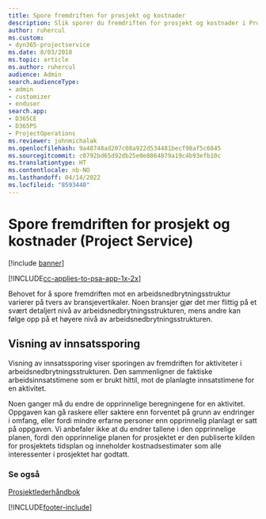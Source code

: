 ```yaml
---
title: Spore fremdriften for prosjekt og kostnader
description: Slik sporer du fremdriften for prosjekt og kostnader i Project Service
author: ruhercul
ms.custom:
- dyn365-projectservice
ms.date: 8/03/2018
ms.topic: article
ms.author: ruhercul
audience: Admin
search.audienceType:
- admin
- customizer
- enduser
search.app:
- D365CE
- D365PS
- ProjectOperations
ms.reviewer: johnmichalak
ms.openlocfilehash: 9a48748ad207c08a922d534481becf98af5c6845
ms.sourcegitcommit: c0792bd65d92db25e0e8864879a19c4b93efb10c
ms.translationtype: HT
ms.contentlocale: nb-NO
ms.lasthandoff: 04/14/2022
ms.locfileid: "8593440"
---
```

# <a name="track-project-progress-and-cost-project-service"></a>Spore fremdriften for prosjekt og kostnader (Project Service)

[!include [banner](../includes/psa-now-project-operations.md)]

[!INCLUDE[cc-applies-to-psa-app-1x-2x](../includes/cc-applies-to-psa-app-1x-2x.md)]

Behovet for å spore fremdriften mot en arbeidsnedbrytningsstruktur varierer på tvers av bransjevertikaler. Noen bransjer gjør det mer flittig på et svært detaljert nivå av arbeidsnedbrytningsstrukturen, mens andre kan følge opp på et høyere nivå av arbeidsnedbrytningsstrukturen.  
  
## <a name="effort-tracking-view"></a>Visning av innsatssporing  
Visning av innsatssporing viser sporingen av fremdriften for aktiviteter i arbeidsnedbrytningsstrukturen. Den sammenligner de faktiske arbeidsinnsatstimene som er brukt hittil, mot de planlagte innsatstimene for en aktivitet.  
  
Noen ganger må du endre de opprinnelige beregningene for en aktivitet. Oppgaven kan gå raskere eller saktere enn forventet på grunn av endringer i omfang, eller fordi mindre erfarne personer enn opprinnelig planlagt er satt på oppgaven. Vi anbefaler ikke at du endrer tallene i den opprinnelige planen, fordi den opprinnelige planen for prosjektet er den publiserte kilden for prosjektets tidsplan og inneholder kostnadsestimater som alle interessenter i prosjektet har godtatt.  
  
### <a name="see-also"></a>Se også  
 [Prosjektlederhåndbok](../psa/project-manager-guide.md)


[!INCLUDE[footer-include](../includes/footer-banner.md)]
